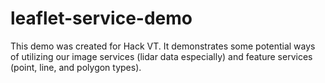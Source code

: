 # leaflet-service-demo
This demo was created for Hack VT. It demonstrates some potential ways of utilizing our image services (lidar data especially) and feature services (point, line, and polygon types).

